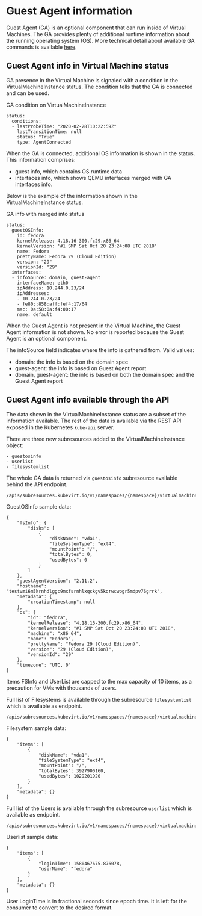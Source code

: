 # Guest Agent information

Guest Agent (GA) is an optional component that can run inside of Virtual Machines.
The GA provides plenty of additional runtime information about the running operating system (OS).
More technical detail about available GA commands is available [here](https://qemu.weilnetz.de/doc/3.1/qemu-ga-ref.html).


## Guest Agent info in Virtual Machine status

GA presence in the Virtual Machine is signaled with a condition in the VirtualMachineInstance status.
The condition tells that the GA is connected and can be used.

GA condition on VirtualMachineInstance

    status:
      conditions:
      - lastProbeTime: "2020-02-28T10:22:59Z"
        lastTransitionTime: null
        status: "True"
        type: AgentConnected


When the GA is connected, additional OS information is shown in the status.
This information comprises:

   - guest info, which contains OS runtime data
   - interfaces info, which shows QEMU interfaces merged with GA interfaces info.

Below is the example of the information shown in the VirtualMachineInstance status.

GA info with merged into status

    status:
      guestOSInfo:
        id: fedora
        kernelRelease: 4.18.16-300.fc29.x86_64
        kernelVersion: '#1 SMP Sat Oct 20 23:24:08 UTC 2018'
        name: Fedora
        prettyName: Fedora 29 (Cloud Edition)
        version: "29"
        versionId: "29"
      interfaces:
      - infoSource: domain, guest-agent
        interfaceName: eth0
        ipAddress: 10.244.0.23/24
        ipAddresses:
        - 10.244.0.23/24
        - fe80::858:aff:fef4:17/64
        mac: 0a:58:0a:f4:00:17
        name: default

When the Guest Agent is not present in the Virtual Machine, the Guest Agent information is not shown. No error is reported because the Guest Agent is an optional component.

The infoSource field indicates where the info is gathered from. Valid values:

   - domain: the info is based on the domain spec
   - guest-agent: the info is based on Guest Agent report
   - domain, guest-agent: the info is based on both the domain spec and the Guest Agent report

## Guest Agent info available through the API

The data shown in the VirtualMachineInstance status are a subset of the information available.
The rest of the data is available via the REST API exposed in the Kubernetes `kube-api` server.

There are three new subresources added to the VirtualMachineInstance object:

    - guestosinfo
    - userlist
    - filesystemlist


The whole GA data is returned via `guestosinfo` subresource available behind the API endpoint.

    /apis/subresources.kubevirt.io/v1/namespaces/{namespace}/virtualmachineinstances/{name}/guestosinfo


GuestOSInfo sample data:

    {
        "fsInfo": {
            "disks": [
                {
                    "diskName": "vda1",
                    "fileSystemType": "ext4",
                    "mountPoint": "/",
                    "totalBytes": 0,
                    "usedBytes": 0
                }
            ]
        },
        "guestAgentVersion": "2.11.2",
        "hostname": "testvmi6m5krnhdlggc9mxfsrnhlxqckgv5kqrwcwpgr5mdpv76grrk",
        "metadata": {
            "creationTimestamp": null
        },
        "os": {
            "id": "fedora",
            "kernelRelease": "4.18.16-300.fc29.x86_64",
            "kernelVersion": "#1 SMP Sat Oct 20 23:24:08 UTC 2018",
            "machine": "x86_64",
            "name": "Fedora",
            "prettyName": "Fedora 29 (Cloud Edition)",
            "version": "29 (Cloud Edition)",
            "versionId": "29"
        },
        "timezone": "UTC, 0"
    }

Items FSInfo and UserList are capped to the max capacity of 10 items, as a precaution for VMs with thousands of users.

Full list of Filesystems is available through the subresource `filesystemlist` which is available as endpoint.


    /apis/subresources.kubevirt.io/v1/namespaces/{namespace}/virtualmachineinstances/{name}/filesystemlist

Filesystem sample data:

    {
        "items": [
            {
                "diskName": "vda1",
                "fileSystemType": "ext4",
                "mountPoint": "/",
                "totalBytes": 3927900160,
                "usedBytes": 1029201920
            }
        ],
        "metadata": {}
    }

Full list of the Users is available through the subresource `userlist` which is available as endpoint.

    /apis/subresources.kubevirt.io/v1/namespaces/{namespace}/virtualmachineinstances/{name}/userlist



Userlist sample data:

    {
        "items": [
            {
                "loginTime": 1580467675.876078,
                "userName": "fedora"
            }
        ],
        "metadata": {}
    }

User LoginTime is in fractional seconds since epoch time. It is left for the consumer to convert to the desired format.
